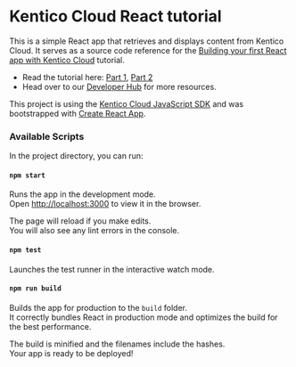 
# Kentico Cloud React tutorial

This is a simple React app that retrieves and displays content from Kentico Cloud. It serves as a source code reference for the [Building your first React app with Kentico Cloud](https://developer.kenticocloud.com/v1/docs/building-your-first-react-app) tutorial.

* Read the tutorial here: [Part 1](https://developer.kenticocloud.com/v1/docs/building-your-first-react-app), [Part 2](https://developer.kenticocloud.com/v1/docs/react-app-part-2-resolving-links-and-items-in-rich-text)
* Head over to our [Developer Hub](https://developer.kenticocloud.com/docs) for more resources.

This project is using the [Kentico Cloud JavaScript SDK](https://github.com/Kentico/kentico-cloud-js/tree/master/packages/delivery) and was bootstrapped with [Create React App](https://github.com/facebookincubator/create-react-app).

### Available Scripts

In the project directory, you can run:

#### `npm start`

Runs the app in the development mode.<br>
Open [http://localhost:3000](http://localhost:3000) to view it in the browser.

The page will reload if you make edits.<br>
You will also see any lint errors in the console.

#### `npm test`

Launches the test runner in the interactive watch mode.<br>

#### `npm run build`

Builds the app for production to the `build` folder.<br>
It correctly bundles React in production mode and optimizes the build for the best performance.

The build is minified and the filenames include the hashes.<br>
Your app is ready to be deployed!
